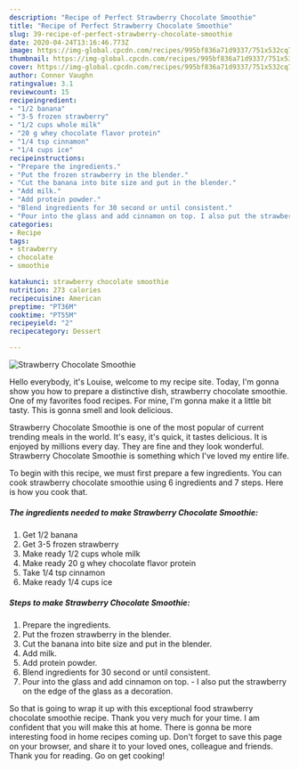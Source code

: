 ```yaml
---
description: "Recipe of Perfect Strawberry Chocolate Smoothie"
title: "Recipe of Perfect Strawberry Chocolate Smoothie"
slug: 39-recipe-of-perfect-strawberry-chocolate-smoothie
date: 2020-04-24T13:16:46.773Z
image: https://img-global.cpcdn.com/recipes/995bf836a71d9337/751x532cq70/strawberry-chocolate-smoothie-recipe-main-photo.jpg
thumbnail: https://img-global.cpcdn.com/recipes/995bf836a71d9337/751x532cq70/strawberry-chocolate-smoothie-recipe-main-photo.jpg
cover: https://img-global.cpcdn.com/recipes/995bf836a71d9337/751x532cq70/strawberry-chocolate-smoothie-recipe-main-photo.jpg
author: Connor Vaughn
ratingvalue: 3.1
reviewcount: 15
recipeingredient:
- "1/2 banana"
- "3-5 frozen strawberry"
- "1/2 cups whole milk"
- "20 g whey chocolate flavor protein"
- "1/4 tsp cinnamon"
- "1/4 cups ice"
recipeinstructions:
- "Prepare the ingredients."
- "Put the frozen strawberry in the blender."
- "Cut the banana into bite size and put in the blender."
- "Add milk."
- "Add protein powder."
- "Blend ingredients for 30 second or until consistent."
- "Pour into the glass and add cinnamon on top. I also put the strawberry on the edge of the glass as a decoration."
categories:
- Recipe
tags:
- strawberry
- chocolate
- smoothie

katakunci: strawberry chocolate smoothie 
nutrition: 273 calories
recipecuisine: American
preptime: "PT36M"
cooktime: "PT55M"
recipeyield: "2"
recipecategory: Dessert

---
```



![Strawberry Chocolate Smoothie](https://img-global.cpcdn.com/recipes/995bf836a71d9337/751x532cq70/strawberry-chocolate-smoothie-recipe-main-photo.jpg)

Hello everybody, it's Louise, welcome to my recipe site. Today, I'm gonna show you how to prepare a distinctive dish, strawberry chocolate smoothie. One of my favorites food recipes. For mine, I'm gonna make it a little bit tasty. This is gonna smell and look delicious.

Strawberry Chocolate Smoothie is one of the most popular of current trending meals in the world. It's easy, it's quick, it tastes delicious. It is enjoyed by millions every day. They are fine and they look wonderful. Strawberry Chocolate Smoothie is something which I've loved my entire life.




To begin with this recipe, we must first prepare a few ingredients. You can cook strawberry chocolate smoothie using 6 ingredients and 7 steps. Here is how you cook that.

##### The ingredients needed to make Strawberry Chocolate Smoothie:

1. Get 1/2 banana
1. Get 3-5 frozen strawberry
1. Make ready 1/2 cups whole milk
1. Make ready 20 g whey chocolate flavor protein
1. Take 1/4 tsp cinnamon
1. Make ready 1/4 cups ice




##### Steps to make Strawberry Chocolate Smoothie:

1. Prepare the ingredients.
1. Put the frozen strawberry in the blender.
1. Cut the banana into bite size and put in the blender.
1. Add milk.
1. Add protein powder.
1. Blend ingredients for 30 second or until consistent.
1. Pour into the glass and add cinnamon on top. - I also put the strawberry on the edge of the glass as a decoration.




So that is going to wrap it up with this exceptional food strawberry chocolate smoothie recipe. Thank you very much for your time. I am confident that you will make this at home. There is gonna be more interesting food in home recipes coming up. Don't forget to save this page on your browser, and share it to your loved ones, colleague and friends. Thank you for reading. Go on get cooking!
